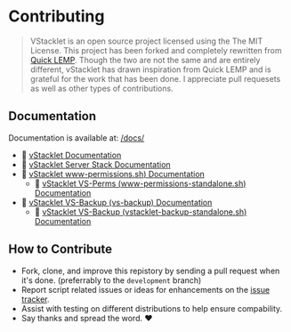 # Contributing

> VStacklet is an open source project licensed using the The MIT License.
> This project has been forked and completely rewritten from [Quick LEMP](https://github.com/jbradach/quick-lemp/).
> Though the two are not the same and are entirely different, vStacklet has drawn inspiration from Quick LEMP and is grateful for the work that has been done.
> I appreciate pull requesets as well as other types of contributions.

## Documentation

Documentation is available at: [/docs/](https://github.com/JMSDOnline/vstacklet/tree/development/docs)
 - :book: [vStacklet Documentation](https://github.com/JMSDOnline/vstacklet/blob/development/docs/setup/vstacklet.sh.md)
 - :book: [vStacklet Server Stack Documentation](https://github.com/JMSDOnline/vstacklet/blob/development/docs/setup/vstacklet-server-stack.sh.md)
 - :book: [vStacklet www-permissions.sh) Documentation](https://github.com/JMSDOnline/vstacklet/blob/development/docs/bin/www-permissions.sh.md)
   - :book: [vStacklet VS-Perms (www-permissions-standalone.sh) Documentation](https://github.com/JMSDOnline/vstacklet/blob/development/docs/bin/www-permissions-standalone.sh.md)
 - :book: [vStacklet VS-Backup (vs-backup) Documentation](https://github.com/JMSDOnline/vstacklet/blob/development/docs/bin/backup/vs-backup.md)
   - :book: [vStacklet VS-Backup (vstacklet-backup-standalone.sh) Documentation](https://github.com/JMSDOnline/vstacklet/blob/development/docs/bin/backup/vstacklet-backup-standalone.sh.md)

## How to Contribute

 - Fork, clone, and improve this repistory by sending a pull request when it's done. (preferrably to the `development` branch)
 - Report script related issues or ideas for enhancements on the [issue tracker](https://github.com/JMSDOnline/vstacklet/issues).
 - Assist with testing on different distributions to help ensure compability.
 - Say thanks and spread the word. :heart:


